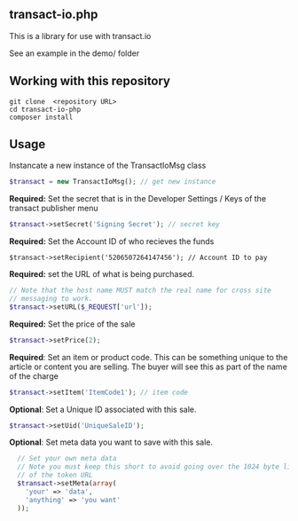 ## transact-io.php

This is a library for use with  transact.io

See an example in the demo/  folder


## Working with this repository
```
git clone  <repository URL>
cd transact-io-php
composer install
```

## Usage

Instancate a new instance of the TransactIoMsg class

```php
$transact = new TransactIoMsg(); // get new instance
```


**Required:** Set the secret that is in the Developer Settings / Keys 
of the transact publisher menu
```php
$transact->setSecret('Signing Secret'); // secret key
```


**Required:** Set the Account ID of who recieves the funds
```
$transact->setRecipient('5206507264147456'); // Account ID to pay
````


**Required:** set the URL of what is being purchased.   
```php
// Note that the host name MUST match the real name for cross site 
// messaging to work. 
$transact->setURL($_REQUEST['url']);
```

**Required:**  Set the price of the sale
```php
$transact->setPrice(2);
```

**Required**:  Set an item or product code.   This can be something
unique to the article or content you are selling.   The buyer 
will see this as part of the name of the charge
```php
$transact->setItem('ItemCode1'); // item code
```

**Optional**:  Set a Unique ID associated with this sale.  
```php
$transact->setUid('UniqueSaleID');
````


**Optional**:  Set meta data you want to save with this sale.  
```php
  // Set your own meta data
  // Note you must keep this short to avoid going over the 1024 byte limt
  // of the token URL
  $transact->setMeta(array(
    'your' => 'data',
    'anything' => 'you want'
  ));
```
